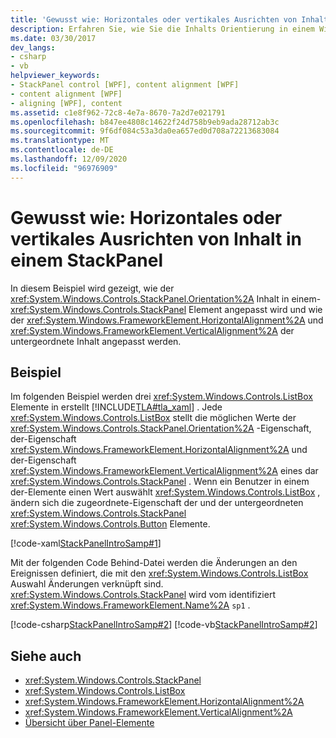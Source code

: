 ```yaml
---
title: 'Gewusst wie: Horizontales oder vertikales Ausrichten von Inhalt in einem StackPanel'
description: Erfahren Sie, wie Sie die Inhalts Orientierung in einem Windows Presentation Foundation StackPanel und HorizontalAlignment und VerticalAlignment von untergeordnetem Inhalt anpassen.
ms.date: 03/30/2017
dev_langs:
- csharp
- vb
helpviewer_keywords:
- StackPanel control [WPF], content alignment [WPF]
- content alignment [WPF]
- aligning [WPF], content
ms.assetid: c1e8f962-72c8-4e7a-8670-7a2d7e021791
ms.openlocfilehash: b847ee4808c14622f24d758b9eb9ada28712ab3c
ms.sourcegitcommit: 9f6df084c53a3da0ea657ed0d708a72213683084
ms.translationtype: MT
ms.contentlocale: de-DE
ms.lasthandoff: 12/09/2020
ms.locfileid: "96976909"
---
```

# <a name="how-to-horizontally-or-vertically-align-content-in-a-stackpanel"></a>Gewusst wie: Horizontales oder vertikales Ausrichten von Inhalt in einem StackPanel
In diesem Beispiel wird gezeigt, wie der <xref:System.Windows.Controls.StackPanel.Orientation%2A> Inhalt in einem- <xref:System.Windows.Controls.StackPanel> Element angepasst wird und wie der <xref:System.Windows.FrameworkElement.HorizontalAlignment%2A> und <xref:System.Windows.FrameworkElement.VerticalAlignment%2A> der untergeordnete Inhalt angepasst werden.  
  
## <a name="example"></a>Beispiel  
 Im folgenden Beispiel werden drei <xref:System.Windows.Controls.ListBox> Elemente in erstellt [!INCLUDE[TLA#tla_xaml](../../../includes/tlasharptla-xaml-md.md)] . Jede <xref:System.Windows.Controls.ListBox> stellt die möglichen Werte der <xref:System.Windows.Controls.StackPanel.Orientation%2A> -Eigenschaft, der-Eigenschaft <xref:System.Windows.FrameworkElement.HorizontalAlignment%2A> und der-Eigenschaft <xref:System.Windows.FrameworkElement.VerticalAlignment%2A> eines dar <xref:System.Windows.Controls.StackPanel> . Wenn ein Benutzer in einem der-Elemente einen Wert auswählt <xref:System.Windows.Controls.ListBox> , ändern sich die zugeordnete-Eigenschaft der und der untergeordneten <xref:System.Windows.Controls.StackPanel> <xref:System.Windows.Controls.Button> Elemente.  
  
 [!code-xaml[StackPanelIntroSamp#1](~/samples/snippets/csharp/VS_Snippets_Wpf/StackPanelIntroSamp/CSharp/Window1.xaml#1)]  
  
 Mit der folgenden Code Behind-Datei werden die Änderungen an den Ereignissen definiert, die mit den <xref:System.Windows.Controls.ListBox> Auswahl Änderungen verknüpft sind. <xref:System.Windows.Controls.StackPanel> wird vom identifiziert <xref:System.Windows.FrameworkElement.Name%2A> `sp1` .  
  
 [!code-csharp[StackPanelIntroSamp#2](~/samples/snippets/csharp/VS_Snippets_Wpf/StackPanelIntroSamp/CSharp/Window1.xaml.cs#2)]
 [!code-vb[StackPanelIntroSamp#2](~/samples/snippets/visualbasic/VS_Snippets_Wpf/StackPanelIntroSamp/VisualBasic/Window1.xaml.vb#2)]  
  
## <a name="see-also"></a>Siehe auch

- <xref:System.Windows.Controls.StackPanel>
- <xref:System.Windows.Controls.ListBox>
- <xref:System.Windows.FrameworkElement.HorizontalAlignment%2A>
- <xref:System.Windows.FrameworkElement.VerticalAlignment%2A>
- [Übersicht über Panel-Elemente](panels-overview.md)
